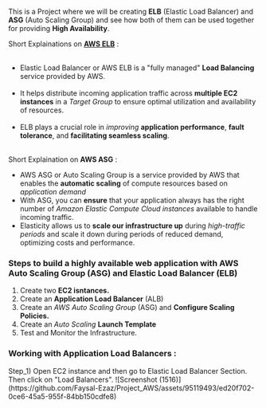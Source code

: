 This is a Project where we will be creating <b>ELB</b> (Elastic Load Balancer) and <b>ASG</b> (Auto Scaling Group) and see how both of them can be used together for providing <b>High Availability</b>.  

Short Explainations on <u><b>AWS ELB</b></u> :  
    <ul>   
      <li>Elastic Load Balancer or AWS ELB is a "fully managed" <b>Load Balancing</b> service provided by AWS.</li>  
      <li>It helps distribute incoming application traffic across <b>multiple EC2 instances</b> in a <i>Target Group</i> to ensure optimal utilization and availability of resources.</li>  
      <li>ELB plays a crucial role in <i>improving</i> <b>application performance</b>, <b>fault tolerance</b>, and <b>facilitating seamless scaling</b>.</li>  
    </ul>  

Short Explaination on <b>AWS ASG</b> : 
  <ul>
    <li>AWS ASG or Auto Scaling Group is a service provided by AWS that enables the <b>automatic scaling</b> of compute resources based on <i>application demand</i></li>  
    <li>With ASG, you can <b>ensure</b> that your application always has the right number of <i>Amazon Elastic Compute Cloud instances</i> available to handle incoming traffic.</li>  
    <li>Elasticity allows us to <b>scale our infrastructure up</b> during <i>high-traffic periods</i> and scale it down during periods of reduced demand, optimizing costs and performance.</li>
  </ul>  

  <h3>Steps to build a highly available web application with AWS Auto Scaling Group (ASG) and Elastic Load Balancer (ELB)</h3>  
  <ol>
    <li>Create two <b>EC2 isntances.</b> </li>  
    <li>Create an <b>Application Load Balancer</b> (ALB) </li>  
    <li>Create an <i>AWS Auto Scaling Group</i> (ASG) and <b>Configure Scaling Policies.</b></li>  
    <li>Create an <i>Auto Scaling</i> <b>Launch Template</b></li>  
    <li>Test and Monitor the Infrastructure.</li>
  </ol>

<h3>Working with <b>Application Load Balancers</b> :</h3>  
Step_1) Open EC2 instance and then go to Elastic Load Balancer Section. Then click on "Load Balancers".  
![Screenshot (1516)](https://github.com/Faysal-Ezaz/Project_AWS/assets/95119493/ed20f702-0ce6-45a5-955f-84bb150cdfe8)  

